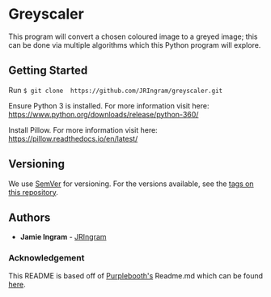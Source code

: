 # Greyscaler

This program will convert a chosen coloured image to a greyed image; this can be done via multiple algorithms which this Python program will explore.

## Getting Started

Run `$ git clone  https://github.com/JRIngram/greyscaler.git`

Ensure Python 3 is installed. For more information visit here: https://www.python.org/downloads/release/python-360/

Install Pillow. For more information visit here: https://pillow.readthedocs.io/en/latest/

## Versioning

We use [SemVer](http://semver.org/) for versioning. For the versions available, see the [tags on this repository](https://github.com/JRIngram/greyscaler/tags).

## Authors

* **Jamie Ingram** - [JRIngram](https://github.com/JRIngram)

### Acknowledgement
This README is based off of [Purplebooth's](https://gist.github.com/PurpleBooth) Readme.md which can be found [here](https://gist.github.com/PurpleBooth/109311bb0361f32d87a2).
